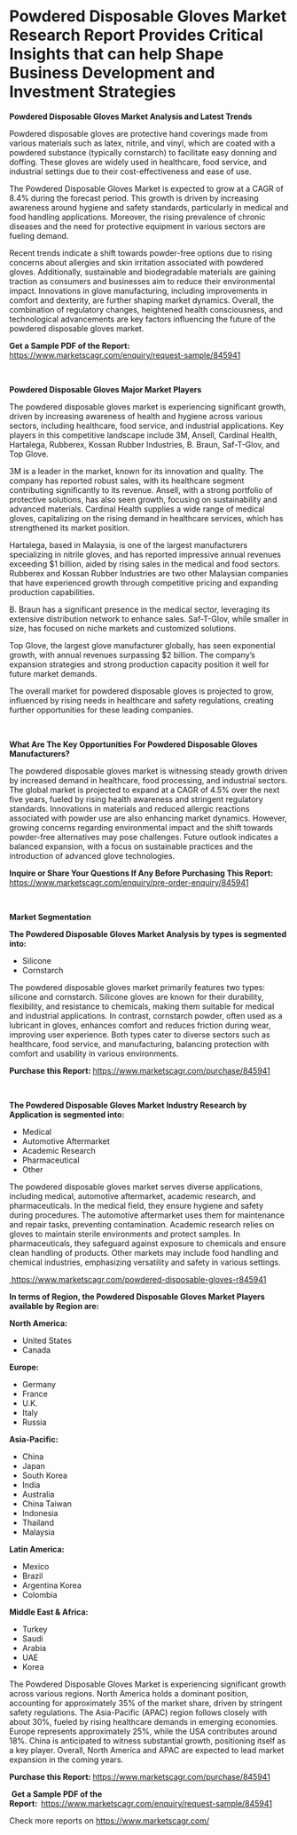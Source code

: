 <p><h1>Powdered Disposable Gloves Market Research Report Provides Critical Insights that can help Shape Business Development and Investment Strategies</h1></p><p><strong>Powdered Disposable Gloves Market Analysis and Latest Trends</strong></p>
<p><p>Powdered disposable gloves are protective hand coverings made from various materials such as latex, nitrile, and vinyl, which are coated with a powdered substance (typically cornstarch) to facilitate easy donning and doffing. These gloves are widely used in healthcare, food service, and industrial settings due to their cost-effectiveness and ease of use. </p><p>The Powdered Disposable Gloves Market is expected to grow at a CAGR of 8.4% during the forecast period. This growth is driven by increasing awareness around hygiene and safety standards, particularly in medical and food handling applications. Moreover, the rising prevalence of chronic diseases and the need for protective equipment in various sectors are fueling demand.</p><p>Recent trends indicate a shift towards powder-free options due to rising concerns about allergies and skin irritation associated with powdered gloves. Additionally, sustainable and biodegradable materials are gaining traction as consumers and businesses aim to reduce their environmental impact. Innovations in glove manufacturing, including improvements in comfort and dexterity, are further shaping market dynamics. Overall, the combination of regulatory changes, heightened health consciousness, and technological advancements are key factors influencing the future of the powdered disposable gloves market.</p></p>
<p><strong>Get a Sample PDF of the Report:&nbsp;</strong> <a href="https://www.marketscagr.com/enquiry/request-sample/845941?utm_campaign=3509&utm_medium=2&utm_source=Github&utm_content=ia&utm_term=05042025&utm_id=powdered-disposable-gloves">https://www.marketscagr.com/enquiry/request-sample/845941</a></p>
<p>&nbsp;</p>
<p><strong>Powdered Disposable Gloves Major Market Players</strong></p>
<p><p>The powdered disposable gloves market is experiencing significant growth, driven by increasing awareness of health and hygiene across various sectors, including healthcare, food service, and industrial applications. Key players in this competitive landscape include 3M, Ansell, Cardinal Health, Hartalega, Rubberex, Kossan Rubber Industries, B. Braun, Saf-T-Glov, and Top Glove.</p><p>3M is a leader in the market, known for its innovation and quality. The company has reported robust sales, with its healthcare segment contributing significantly to its revenue. Ansell, with a strong portfolio of protective solutions, has also seen growth, focusing on sustainability and advanced materials. Cardinal Health supplies a wide range of medical gloves, capitalizing on the rising demand in healthcare services, which has strengthened its market position.</p><p>Hartalega, based in Malaysia, is one of the largest manufacturers specializing in nitrile gloves, and has reported impressive annual revenues exceeding $1 billion, aided by rising sales in the medical and food sectors. Rubberex and Kossan Rubber Industries are two other Malaysian companies that have experienced growth through competitive pricing and expanding production capabilities.</p><p>B. Braun has a significant presence in the medical sector, leveraging its extensive distribution network to enhance sales. Saf-T-Glov, while smaller in size, has focused on niche markets and customized solutions.</p><p>Top Glove, the largest glove manufacturer globally, has seen exponential growth, with annual revenues surpassing $2 billion. The company’s expansion strategies and strong production capacity position it well for future market demands.</p><p>The overall market for powdered disposable gloves is projected to grow, influenced by rising needs in healthcare and safety regulations, creating further opportunities for these leading companies.</p></p>
<p>&nbsp;</p>
<p><strong>What Are The Key Opportunities For Powdered Disposable Gloves Manufacturers?</strong></p>
<p><p>The powdered disposable gloves market is witnessing steady growth driven by increased demand in healthcare, food processing, and industrial sectors. The global market is projected to expand at a CAGR of 4.5% over the next five years, fueled by rising health awareness and stringent regulatory standards. Innovations in materials and reduced allergic reactions associated with powder use are also enhancing market dynamics. However, growing concerns regarding environmental impact and the shift towards powder-free alternatives may pose challenges. Future outlook indicates a balanced expansion, with a focus on sustainable practices and the introduction of advanced glove technologies.</p></p>
<p><strong>Inquire or Share Your Questions If Any Before Purchasing This Report:</strong> <a href="https://www.marketscagr.com/enquiry/pre-order-enquiry/845941?utm_campaign=3509&utm_medium=2&utm_source=Github&utm_content=ia&utm_term=05042025&utm_id=powdered-disposable-gloves">https://www.marketscagr.com/enquiry/pre-order-enquiry/845941</a></p>
<p>&nbsp;</p>
<p><strong>Market Segmentation</strong></p>
<p><strong>The Powdered Disposable Gloves Market Analysis by types is segmented into:</strong></p>
<p><ul><li>Silicone</li><li>Cornstarch</li></ul></p>
<p><p>The powdered disposable gloves market primarily features two types: silicone and cornstarch. Silicone gloves are known for their durability, flexibility, and resistance to chemicals, making them suitable for medical and industrial applications. In contrast, cornstarch powder, often used as a lubricant in gloves, enhances comfort and reduces friction during wear, improving user experience. Both types cater to diverse sectors such as healthcare, food service, and manufacturing, balancing protection with comfort and usability in various environments.</p></p>
<p><strong>Purchase this Report:&nbsp;</strong><a href="https://www.marketscagr.com/purchase/845941?utm_campaign=3509&utm_medium=2&utm_source=Github&utm_content=ia&utm_term=05042025&utm_id=powdered-disposable-gloves">https://www.marketscagr.com/purchase/845941</a></p>
<p>&nbsp;</p>
<p><strong>The Powdered Disposable Gloves Market Industry Research by Application is segmented into:</strong></p>
<p><ul><li>Medical</li><li>Automotive Aftermarket</li><li>Academic Research</li><li>Pharmaceutical</li><li>Other</li></ul></p>
<p><p>The powdered disposable gloves market serves diverse applications, including medical, automotive aftermarket, academic research, and pharmaceuticals. In the medical field, they ensure hygiene and safety during procedures. The automotive aftermarket uses them for maintenance and repair tasks, preventing contamination. Academic research relies on gloves to maintain sterile environments and protect samples. In pharmaceuticals, they safeguard against exposure to chemicals and ensure clean handling of products. Other markets may include food handling and chemical industries, emphasizing versatility and safety in various settings.</p></p>
<p><a href="https://www.marketscagr.com/powdered-disposable-gloves-r845941?utm_campaign=3509&utm_medium=2&utm_source=Github&utm_content=ia&utm_term=05042025&utm_id=powdered-disposable-gloves">&nbsp;https://www.marketscagr.com/powdered-disposable-gloves-r845941</a></p>
<p><strong>In terms of Region, the Powdered Disposable Gloves Market Players available by Region are:</strong></p>
<p>
    <p> <strong> North America: </strong>
        <ul>
            <li>United States</li>
            <li>Canada</li>
        </ul>
        </p> 
    <p> <strong> Europe: </strong>
        <ul>
            <li>Germany</li>
            <li>France</li>
            <li>U.K.</li>
            <li>Italy</li>
            <li>Russia</li>
        </ul>
        </p> 
    <p> <strong> Asia-Pacific: </strong>
        <ul>
            <li>China</li>
            <li>Japan</li>
            <li>South Korea</li>
            <li>India</li>
            <li>Australia</li>
            <li>China Taiwan</li>
            <li>Indonesia</li>
            <li>Thailand</li>
            <li>Malaysia</li>
        </ul>
        </p> 
    <p> <strong> Latin America: </strong>
        <ul>
            <li>Mexico</li>
            <li>Brazil</li>
            <li>Argentina Korea</li>
            <li>Colombia</li>
        </ul>
        </p> 
    <p> <strong> Middle East & Africa: </strong>
        <ul>
            <li>Turkey</li>
            <li>Saudi</li>
            <li>Arabia</li>
            <li>UAE</li>
            <li>Korea</li>
        </ul>
    </p>
    </p>
<p><p>The Powdered Disposable Gloves Market is experiencing significant growth across various regions. North America holds a dominant position, accounting for approximately 35% of the market share, driven by stringent safety regulations. The Asia-Pacific (APAC) region follows closely with about 30%, fueled by rising healthcare demands in emerging economies. Europe represents approximately 25%, while the USA contributes around 18%. China is anticipated to witness substantial growth, positioning itself as a key player. Overall, North America and APAC are expected to lead market expansion in the coming years.</p></p>
<p><strong>Purchase this Report: </strong><a href="https://www.marketscagr.com/purchase/845941?utm_campaign=3509&utm_medium=2&utm_source=Github&utm_content=ia&utm_term=05042025&utm_id=powdered-disposable-gloves">https://www.marketscagr.com/purchase/845941</a></p>
<p>&nbsp;<strong>Get a Sample PDF of the Report:&nbsp;&nbsp;</strong><a href="https://www.marketscagr.com/enquiry/request-sample/845941?utm_campaign=3509&utm_medium=2&utm_source=Github&utm_content=ia&utm_term=05042025&utm_id=powdered-disposable-gloves">https://www.marketscagr.com/enquiry/request-sample/845941</a></p>
<p><strong></strong></p>
<p>Check more reports on <a href="https://www.marketscagr.com/?utm_campaign=3509&utm_medium=2&utm_source=Github&utm_content=ia&utm_term=05042025&utm_id=powdered-disposable-gloves">https://www.marketscagr.com/</a></p>